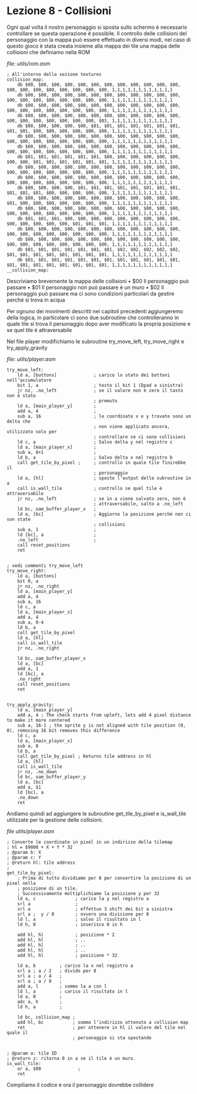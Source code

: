 # Lezione 8 - Collisioni

Ogni qual volta il nostro personaggio si sposta sullo schermo è necessario controllare se questa operazione è possibile. Il controllo delle collisioni del personaggio con la mappa può essere effettuato in diversi modi, nel caso di questo gioco è stata creata insieme alla mappa dei tile una mappa delle collisioni che definiamo nella ROM

*file: utils/rom.asm*
```
; All'interno della sezione textures
collision_map:
    db $00, $00, $00, $00, $00, $00, $00, $00, $00, $00, $00, $00, $00, $00, $00, $00, $00, $00, $00, $00, 1,1,1,1,1,1,1,1,1,1,1,1
    db $00, $00, $00, $00, $00, $00, $00, $00, $00, $00, $00, $00, $00, $00, $00, $00, $00, $00, $00, $00, 1,1,1,1,1,1,1,1,1,1,1,1
    db $00, $00, $00, $00, $00, $00, $00, $00, $00, $00, $00, $00, $00, $00, $00, $00, $00, $00, $00, $00, 1,1,1,1,1,1,1,1,1,1,1,1
    db $00, $00, $00, $00, $00, $00, $00, $00, $00, $00, $00, $00, $00, $00, $00, $00, $00, $00, $00, $03, 1,1,1,1,1,1,1,1,1,1,1,1
    db $00, $00, $00, $00, $00, $01, $01, $01, $01, $01, $01, $01, $01, $01, $00, $00, $00, $00, $00, $00, 1,1,1,1,1,1,1,1,1,1,1,1
    db $00, $00, $00, $00, $00, $00, $00, $00, $00, $00, $00, $00, $00, $00, $00, $00, $00, $00, $00, $00, 1,1,1,1,1,1,1,1,1,1,1,1
    db $00, $00, $00, $00, $00, $00, $00, $00, $00, $00, $00, $00, $00, $00, $00, $00, $00, $00, $00, $00, 1,1,1,1,1,1,1,1,1,1,1,1
    db $01, $01, $01, $01, $01, $01, $00, $00, $00, $00, $00, $00, $00, $00, $01, $01, $01, $01, $01, $01, 1,1,1,1,1,1,1,1,1,1,1,1
    db $00, $00, $00, $00, $00, $00, $00, $00, $00, $00, $00, $00, $00, $00, $00, $00, $00, $00, $00, $00, 1,1,1,1,1,1,1,1,1,1,1,1
    db $00, $00, $00, $00, $00, $00, $00, $00, $00, $00, $00, $00, $00, $00, $00, $00, $00, $00, $00, $00, 1,1,1,1,1,1,1,1,1,1,1,1
    db $00, $00, $00, $00, $01, $01, $01, $01, $01, $01, $01, $01, $01, $01, $01, $00, $00, $00, $00, $00, 1,1,1,1,1,1,1,1,1,1,1,1
    db $00, $00, $00, $00, $00, $00, $00, $00, $00, $00, $00, $00, $01, $00, $00, $00, $00, $00, $00, $00, 1,1,1,1,1,1,1,1,1,1,1,1
    db $00, $00, $00, $00, $00, $00, $00, $00, $00, $00, $00, $00, $00, $00, $00, $00, $00, $00, $00, $00, 1,1,1,1,1,1,1,1,1,1,1,1
    db $01, $01, $01, $00, $00, $00, $00, $00, $00, $00, $00, $00, $00, $00, $00, $00, $00, $01, $01, $01, 1,1,1,1,1,1,1,1,1,1,1,1
    db $00, $00, $00, $00, $00, $00, $00, $00, $00, $00, $00, $00, $00, $00, $00, $00, $00, $00, $00, $00, 1,1,1,1,1,1,1,1,1,1,1,1
    db $00, $00, $00, $00, $00, $00, $00, $00, $00, $00, $00, $00, $00, $00, $00, $00, $00, $00, $00, $00, 1,1,1,1,1,1,1,1,1,1,1,1
    db $01, $01, $01, $01, $01, $01, $01, $02, $02, $02, $02, $02, $01, $01, $01, $01, $01, $01, $01, $01, 1,1,1,1,1,1,1,1,1,1,1,1
    db $01, $01, $01, $01, $01, $01, $01, $01, $01, $01, $01, $01, $01, $01, $01, $01, $01, $01, $01, $01, 1,1,1,1,1,1,1,1,1,1,1,1
__collision_map:

```

Descriviamo brevemente la mappa delle collisioni
•   $00 Il personaggio può passare
•   $01 Il personaggio non può passare è un muro
•   $02 Il personaggio può passare ma ci sono condizioni particolari da gestire perché si trova in acqua

Per ognuno dei movimenti descritti nei capitoli precedenti aggiungeremo della logica, in particolare ci sono due subroutine che controlleranno in quale tile si trova il personaggio dopo aver modificato la propria posizione e se quel tile è attraversabile

Nel file player modifichiamo le subroutine try_move_left, try_move_right e try_apply_gravity 

*file: utils/player.asm*
```
try_move_left:
    ld a, [buttons]              ; carico lo stato dei bottoni nell’accumulatore
    bit 1, a                     ; testo il bit 1 (Dpad a sinistra)
    jr nz, .no_left              ; se il valore non è zero il tasto non è stato 
                                 ; premuto
    ld a, [main_player_y]        ;
    add a, 4                     ; 
    sub a, 16                    ; le coordinate x e y trovate sono un delta che 
                                 ; non viene applicato ancora, utilizzato solo per     
                                 ; controllare se ci sono collisioni
    ld c, a                      ; Salvo delta y nel registro c
    ld a, [main_player_x]        ; 
    sub a, 8+1                   ;
    ld b, a                      ; Salvo delta x nel registro b
    call get_tile_by_pixel ;     ; controllo in quale tile finirebbe il 
                                 ; personaggio
    ld a, [hl]                   ; sposto l’output delle subroutine in a
    call is_wall_tile            ; controllo se quel tile è attraversabile
    jr nz, .no_left              ; se in a viene salvato zero, non è 
                                 ; attraversabile, salto a .no_left
    ld bc, oam_buffer_player_x   ;
    ld a, [bc]                   ; Aggiorno la posizione perché non ci son state 
                                 ; collisioni
    sub a, 1                     ;
    ld [bc], a                   ;
    .no_left                     ;
    call reset_positions
    ret


; vedi commenti try_move_left
try_move_right:
    ld a, [buttons]
    bit 0, a
    jr nz, .no_right
    ld a, [main_player_y]
    add a, 4 
    sub a, 16
    ld c, a
    ld a, [main_player_x]
    add a, 4
    sub a, 8-4
    ld b, a
    call get_tile_by_pixel
    ld a, [hl]
    call is_wall_tile
    jr nz, .no_right
    
    ld bc, oam_buffer_player_x
    ld a, [bc]
    add a, 1
    ld [bc], a
    .no_right
    call reset_positions
    ret


try_apply_gravity:
    ld a, [main_player_y]
    add a, 4 ; The check starts from upleft, lets add 4 pixel distance to make it more centered
    sub a, 16-1 ; the sprite y is not aligned with tile position (0, 0), removing 16 bit removes this difference
    ld c, a
    ld a, [main_player_x]
    sub a, 8
    ld b, a
    call get_tile_by_pixel ; Returns tile address in hl
    ld a, [hl]
    call is_wall_tile
    jr nz, .no_down 
    ld bc, oam_buffer_player_y
    ld a, [bc]
    add a, $1
    ld [bc], a 
    .no_down
    ret

```

Andiamo quindi ad aggiungere le subroutine get_tile_by_pixel e is_wall_tile utilizzate per la gestione delle collisioni.

*file utils/player.asm*
```
; Converte le coordinate in pixel in un indirizzo della tilemap
; hl = $9800 + X + Y * 32
; @param b: X
; @param c: Y
; @return hl: tile address
; 
get_tile_by_pixel:
    ; Prima di tutto dividiamo per 8 per convertire la posizione di un pixel nella 
    ; posizione di un tile.
    ; Successivamente moltiplichiamo la posizione y per 32
    ld a, c               ; carico la y nel registro a             
    srl a                 ; 
    srl a                 ; effettuo 3 shift dei bit a sinistra
    srl a ;  y / 8        ; ovvero una divisione per 8
    ld l, a               ; salvo il risultato in l
    ld h, 0               ; inserisco 0 in h

    add hl, hl            ; posizione * 2
    add hl, hl            ; ..
    add hl, hl            ; ..
    add hl, hl            ; ..
    add hl, hl            ; posizione * 32

    ld a, b         ; carico la x nel registro a
    srl a ; a / 2   ; divido per 8
    srl a ; a / 4   ;
    srl a ; a / 8   ;
    add a, l        ; sommo la a con l
    ld l, a         ; carico il risultato in l
    ld a, 0         ; 
    adc a, h        ; 
    ld h, a         ; 
    
    ld bc, collision_map ;
    add hl, bc           ; sommo l’indirizzo ottenuto a collision map
    ret                  ; per ottenere in hl il valore del tile nel quale il 
                         ; personaggio si sta spostando


; @param a: tile ID
; @return z: ritorna 0 in a se il tile è un muro.
is_wall_tile:
    or a, $00              ;
    ret
```
Compiliamo il codice e ora il personaggio dovrebbe collidere
